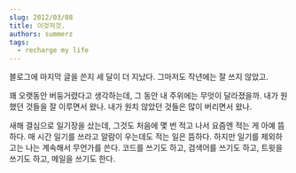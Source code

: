 ```yaml
---
slug: 2012/03/08
title: 이것저것.
authors: summerz
tags:
  - recharge my life
---
```


블로그에 마지막 글을 쓴지 세 달이 더 지났다. 그마저도 작년에는 잘 쓰지 않았고.

꽤 오랫동안 버둥거렸다고 생각하는데, 그 동안 내 주위에는 무엇이 달라졌을까. 내가 원했던 것들을 잘 이루면서 왔나. 내가 원치 않았던 것들은 많이 버리면서 왔나.

새해 결심으로 일기장을 샀는데, 그것도 처음에 몇 번 적고 나서 요즘엔 적는 게 아예 뜸하다. 매 시간 일기를 쓰라고 알람이 우는데도 적는 일은 뜸하다. 하지만 일기를 제외하고는 나는 계속해서 무언가를 쓴다. 코드를 쓰기도 하고, 검색어를 쓰기도 하고, 트윗을 쓰기도 하고, 메일을 쓰기도 한다.